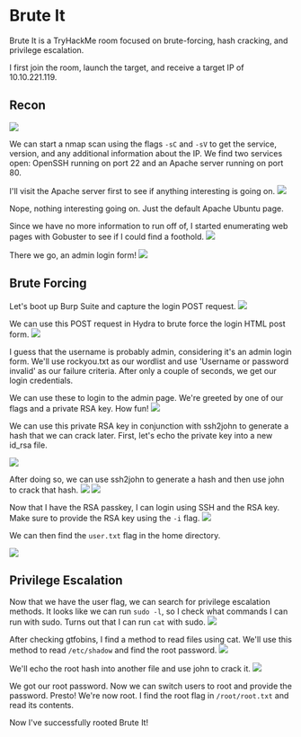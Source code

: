# Brute It
Brute It is a TryHackMe room focused on brute-forcing, hash cracking, and privilege escalation.

I first join the room, launch the target, and receive a target IP of 10.10.221.119.

## Recon
![](nmap-scan.png)

We can start a nmap scan using the flags `-sC` and `-sV` to get the service, version, and any additional information about the IP. We find two services open: OpenSSH running on port 22 and an Apache server running on port 80.

I'll visit the Apache server first to see if anything interesting is going on.
![](ubuntu-page.png)

Nope, nothing interesting going on. Just the default Apache Ubuntu page.

Since we have no more information to run off of, I started enumerating web pages with Gobuster to see if I could find a foothold.
![](gobuster-enum.png)

There we go, an admin login form!
![](login-page.png)

## Brute Forcing
Let's boot up Burp Suite and capture the login POST request.
![](post-request.png)

We can use this POST request in Hydra to brute force the login HTML post form.
![](hydra-brute.png)

I guess that the username is probably admin, considering it's an admin login form. We'll use rockyou.txt as our wordlist and use 'Username or password invalid' as our failure criteria. After only a couple of seconds, we get our login credentials.

We can use these to login to the admin page. We're greeted by one of our flags and a private RSA key. How fun!
![](login-success.png)

We can use this private RSA key in conjunction with ssh2john to generate a hash that we can crack later. First, let's echo the private key into a new id_rsa file.

![](rsa-private.png)

After doing so, we can use ssh2john to generate a hash and then use john to crack that hash.
![](ssh2john-hash.png)
![](rsa-hash-crack.png)

Now that I have the RSA passkey, I can login using SSH and the RSA key. Make sure to provide the RSA key using the `-i` flag.
![](ssh-login.png)

We can then find the `user.txt` flag in the home directory.

![](user-flag.png)

## Privilege Escalation

Now that we have the user flag, we can search for privilege escalation methods. It looks like we can run `sudo -l`, so I check what commands I can run with sudo. Turns out that I can run `cat` with sudo.
![](gtfobins-cat.png)

After checking gtfobins, I find a method to read files using cat. We'll use this method to read `/etc/shadow` and find the root password.
![](privilege-escalation.png)

We'll echo the root hash into another file and use john to crack it.
![](root-hash-crack.png)

We got our root password. Now we can switch users to root and provide the password. Presto! We're now root. I find the root flag in `/root/root.txt` and read its contents.

Now I've successfully rooted Brute It!
